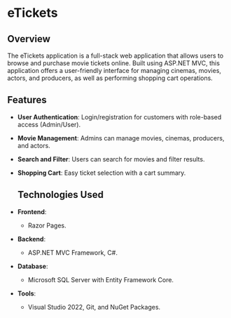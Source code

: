 # eTickets

## Overview
 The eTickets application is a full-stack web application
 that allows users to browse and purchase movie tickets online.
 Built using ASP.NET MVC, this application offers a user-friendly
 interface for managing cinemas, movies, actors, and producers,
 as well as performing shopping cart operations.

 ## Features  
- **User Authentication**: Login/registration for customers with role-based access (Admin/User).  
- **Movie Management**: Admins can manage movies, cinemas, producers, and actors.  
- **Search and Filter**: Users can search for movies and filter results.  
- **Shopping Cart**: Easy ticket selection with a cart summary.

  ## Technologies Used  
- **Frontend**:  
  - Razor Pages.  
- **Backend**:  
  - ASP.NET MVC Framework, C#.  
- **Database**:  
  - Microsoft SQL Server with Entity Framework Core.  
- **Tools**:  
  - Visual Studio 2022, Git, and NuGet Packages.  

